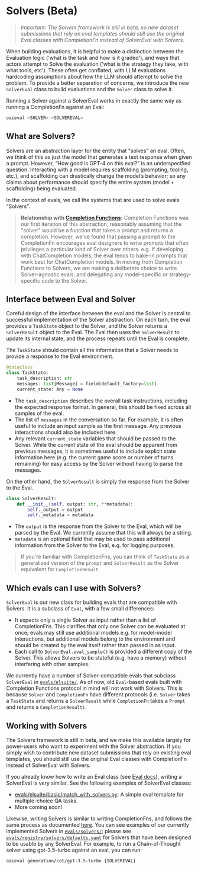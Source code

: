 # Solvers (Beta)

> *Important: The Solvers framework is still in beta, so new dataset submissions that rely on eval templates should still use the original Eval classes with CompletionFn instead of SolverEval with Solvers.*

When building evaluations, it is helpful to make a distinction between the Evaluation logic ('what is the task and how is it graded'), and ways that actors attempt to Solve the evaluation ('what is the strategy they take, with what tools, etc'). These often get conflated, with LLM evaluations hardcoding assumptions about how the LLM should attempt to solve the problem. To provide a better separation of concerns, we introduce the new `SolverEval` class to build evaluations and the `Solver` class to solve it.

Running a Solver against a SolverEval works in exactly the same way as running a CompletionFn against an Eval:
```bash
oaieval <SOLVER> <SOLVEREVAL>
```

## What are Solvers?
Solvers are an abstraction layer for the entity that "solves" an eval. Often, we think of this as just the model that generates a text response when given a prompt. However, “How good is GPT-4 on this eval?” is an underspecified question. Interacting with a model requires scaffolding (prompting, tooling, etc.), and scaffolding can drastically change the model’s behavior; so any claims about performance should specify the entire system (model + scaffolding) being evaluated.

In the context of evals, we call the systems that are used to solve evals “Solvers”.

> **Relationship with [Completion Functions](/docs/completion-fns.md):** Completion Functions was our first iteration of this abstraction, reasonably assuming that the "solver" would be a function that takes a prompt and returns a completion. However, we've found that passing a prompt to the CompletionFn encourages eval designers to write prompts that often privileges a particular kind of Solver over others. e.g. If developing with ChatCompletion models, the eval tends to bake-in prompts that work best for ChatCompletion models. In moving from Completion Functions to Solvers, we are making a deliberate choice to write Solver-agnostic evals, and delegating any model-specific or strategy-specific code to the Solver.

## Interface between Eval and Solver

Careful design of the interface between the eval and the Solver is central to successful implementation of the Solver abstraction. On each turn, the eval provides a `TaskState` object to the Solver, and the Solver returns a `SolverResult` object to the Eval. The Eval then uses the `SolverResult` to update its internal state, and the process repeats until the Eval is complete.

The `TaskState` should contain all the information that a Solver needs to provide a response to the Eval environment. 
```python
@dataclass
class TaskState:
    task_description: str
    messages: list[Message] = field(default_factory=list)
    current_state: Any = None
```
- The `task_description` describes the overall task instructions, including the expected response format. In general, this should be fixed across all samples of the eval.
- The list of `messages` in the conversation so far. For example, it is often useful to include an input sample as the first message. Any previous interactions should also be included here.
- Any relevant `current_state` variables that should be passed to the Solver. While the current state of the eval should be apparent from previous messages, it is sometimes useful to include explicit state information here (e.g. the current game score or number of turns remaining) for easy access by the Solver without having to parse the messages.

On the other hand, the `SolverResult` is simply the response from the Solver to the Eval.
```python
class SolverResult:
    def __init__(self, output: str, **metadata):
        self._output = output
        self._metadata = metadata
```
- The `output` is the response from the Solver to the Eval, which will be parsed by the Eval. We currently assume that this will always be a string.
- `metadata` is an optional field that may be used to pass additional information from the Solver to the Eval, e.g. for logging purposes.

> If you're familiar with CompletionFns, you can think of `TaskState` as a generalized version of the `prompt` and `SolverResult` as the Solver equivalent for `CompletionResult`.

## Which evals can I use with Solvers?

`SolverEval` is our new class for building evals that are compatible with Solvers. It is a subclass of `Eval`, with a few small differences:
- It expects only a single Solver as input rather than a list of CompletionFns. This clarifies that only one Solver can be evaluated at once; evals may still use additional models e.g. for model-model interactions, but additional models belong to the environment and should be created by the eval itself rather than passed in as input.
- Each call to `SolverEval.eval_sample()` is provided a different copy of the Solver. This allows Solvers to be stateful (e.g. have a memory) without interfering with other samples.

We currently have a number of Solver-compatible evals that subclass `SolverEval` in [`evals/elsuite/`](/evals/elsuite/). As of now, old `Eval`-based evals built with Completion Functions protocol in mind will not work with Solvers. This is because `Solver` and `CompletionFn` have different protocols (i.e. `Solver` takes a `TaskState` and returns a `SolverResult` while `CompletionFn` takes a `Prompt` and returns a `CompletionResult`).

## Working with Solvers

The Solvers framework is still in beta, and we make this available largely for power-users who want to experiment with the Solver abstraction. If you simply wish to contribute new dataset submissions that rely on existing eval templates, you should still use the original Eval classes with CompletionFn instead of SolverEval with Solvers.

If you already know how to write an Eval class (see [Eval docs](/docs/custom-eval.md)), writing a SolverEval is very similar. See the following examples of SolverEval classes:
- [evals/elsuite/basic/match_with_solvers.py](/evals/elsuite/basic/match_with_solvers.py): A simple eval template for multiple-choice QA tasks.
- More coming soon!

Likewise, writing Solvers is similar to writing CompletionFns, and follows the same process as documented [here](/docs/completion-fns.md). You can see examples of our currently implemented Solvers in [`evals/solvers/`](/evals/solvers); please see [`evals/registry/solvers/defaults.yaml`](/evals/registry/solvers/defaults.yaml) for Solvers that have been designed to be usable by any SolverEval. For example, to run a Chain-of-Thought solver using gpt-3.5-turbo against an eval, you can run:
```bash
oaieval generation/cot/gpt-3.5-turbo {SOLVEREVAL}
```

